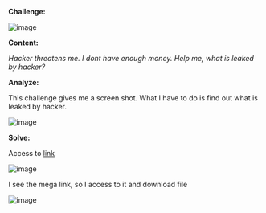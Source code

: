 **Challenge:**

![image](https://user-images.githubusercontent.com/94149390/175799591-c89c8345-2e97-4024-8988-137886c8ccd1.png)

**Content:**

*Hacker threatens me. I dont have enough money. Help me, what is leaked by hacker?*

**Analyze:**

This challenge gives me a screen shot. What I have to do is find out what is leaked by hacker.

![image](https://user-images.githubusercontent.com/94149390/175799635-9de8f36f-246f-4d11-856e-97c1f4d7d976.png)

**Solve:**

Access to [link](http://controlc.com/52402d70) 

![image](https://user-images.githubusercontent.com/94149390/175799678-f4f5aed5-dcaf-41ee-be77-f824645270a2.png)

I see the mega link, so I access to it and download file 

![image](https://user-images.githubusercontent.com/94149390/175799699-e30584b6-6e17-48ef-8fdb-b7bfcfcb8647.png)
